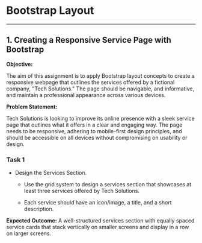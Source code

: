 <h1>Bootstrap Layout</h1>
<hr>

<h2>1. Creating a Responsive Service Page with Bootstrap</h2>

<b>Objective:</b>

The aim of this assignment is to apply Bootstrap layout concepts to create a responsive webpage that outlines the services offered by a fictional company, "Tech Solutions." The page should be navigable, and informative, and maintain a professional appearance across various devices.

<b>Problem Statement:</b>

Tech Solutions is looking to improve its online presence with a sleek service page that outlines what it offers in a clear and engaging way. The page needs to be responsive, adhering to mobile-first design principles, and should be accessible on all devices without compromising on usability or design.

<h3>Task 1</h3>

- Design the Services Section.

  -  Use the grid system to design a services section that showcases at least three services offered by Tech Solutions. 
  
  -  Each service should have an icon/image, a title, and a short description.

<b>Expected Outcome:</b> A well-structured services section with equally spaced service cards that stack vertically on smaller screens and display in a row on larger screens.